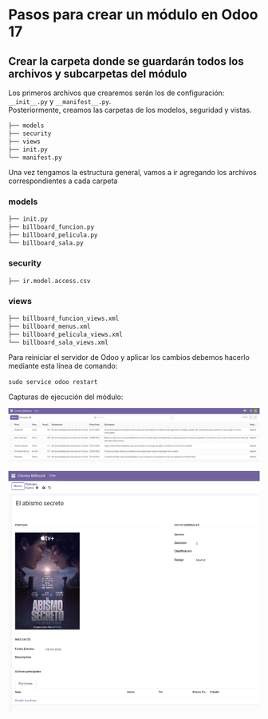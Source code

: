 # Pasos para crear un módulo en Odoo 17

## Crear la carpeta donde se guardarán todos los archivos y subcarpetas del módulo

Los primeros archivos que crearemos serán los de configuración: `__init__.py` y `__manifest__.py`.  
Posteriormente, creamos las carpetas de los modelos, seguridad y vistas.  

```
├── models
├── security
├── views
├── init.py
└── manifest.py
```
Una vez tengamos la estructura general, vamos a ir agregando los archivos correspondientes a cada carpeta
### models
```
├── init.py
├── billboard_funcion.py
├── billboard_pelicula.py
└── billboard_sala.py
```
### security
```
├── ir.model.access.csv
```
### views
```
├── billboard_funcion_views.xml
├── billboard_menus.xml
├── billboard_pelicula_views.xml
└── billboard_sala_views.xml
```

Para reiniciar el servidor de Odoo y aplicar los cambios debemos hacerlo mediante esta línea de comando:

`sudo service odoo restart`

Capturas de ejecución del módulo:

![Vista del menú de películas](menu_peliculas.png)

![Vista del formulario de películas](form_pelicula.png)
